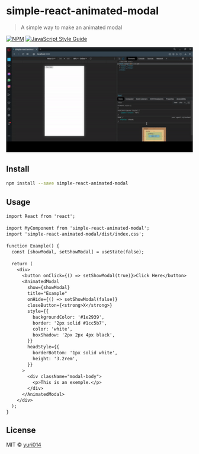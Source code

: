 # simple-react-animated-modal

> A simple way to make an animated modal

[![NPM](https://img.shields.io/npm/v/simple-react-animated-modal.svg)](https://www.npmjs.com/package/simple-react-animated-modal) [![JavaScript Style Guide](https://img.shields.io/badge/code_style-standard-brightgreen.svg)](https://standardjs.com)

<p align="center">
  <img width="600" src="./screen/screen.gif">
</p>

## Install

```bash
npm install --save simple-react-animated-modal
```

## Usage

```tsx
import React from 'react';

import MyComponent from 'simple-react-animated-modal';
import 'simple-react-animated-modal/dist/index.css';

function Example() {
  const [showModal, setShowModal] = useState(false);

  return (
    <div>
      <button onClick={() => setShowModal(true)}>Click Here</button>
      <AnimatedModal
        show={showModal}
        title="Example"
        onHide={() => setShowModal(false)}
        closeButton={<strong>X</strong>}
        style={{
          backgroundColor: '#1e2939',
          border: '2px solid #1cc5b7',
          color: 'white',
          boxShadow: '2px 2px 4px black',
        }}
        headStyle={{
          borderBottom: '1px solid white',
          height: '3.2rem',
        }}
      >
        <div className="modal-body">
          <p>This is an exemple.</p>
        </div>
      </AnimatedModal>
    </div>
  );
}
```

## License

MIT © [yuri014](https://github.com/yuri014)
